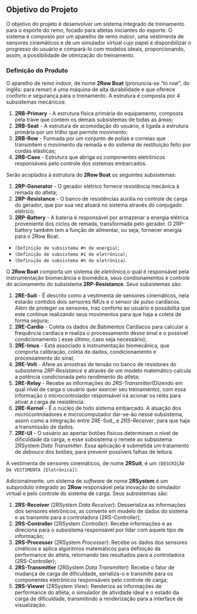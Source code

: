 ## Objetivo do Projeto

<!--
Está na estrutura do pandoc?
- [NÃO]

Validações:

[OK]: Tudo certo!
[TODO]: Falta alguma coisa! Nesse caso, informe o que está faltando

- Software []
> Jonathan [TODO]
>> Cada engenharia definir os produtos e seus componentes;
---------------
- Eletrônica []

---------------
- Energia []

---------------
- Estrutura []

---------------
-->

O objetivo do projeto é desenvolver um sistema integrado de treinamento para o esporte do remo, focado para atletas iniciantes do esporte. O sistema é composto por um aparelho de remo _indoor_, uma vestimenta de sensores cinemáticos e de um simulador virtual cujo papel é disponibilizar o progresso do usuário e compará-lo com modelos ideais, proporcionando, assim, a possibilidade de otimização do treinamento.

### Definição do Produto

O aparelho de remo _indoor_, de nome **2Row Boat** (pronuncia-se "_to row_", do inglês: para remar) é uma máquina de alta durabilidade e que oferece conforto e segurança para o treinamento. A estrutura é composta por 4 subsistemas mecânicos:

1. **2RB-Primary** - A estrutura física primária do equipamento, composta pela trave que contem os demais subsistemas de todas as áreas;
2. **2RB-Seat** - A estrutura de acomodação do usuário, é ligada a estrutura primária por um trilho que permite movimento;
3. **2RB-Row** - Formada por um conjunto de polias e correias que transmitem o movimento da remada e do sistema de restituição feito por cordas elásticas;
4. **2RB-Case** - Estrutura que abriga os componentes eletrônicos responsáveis pelo controle dos sistemas embarcados.

Serão acoplados à estrutura do **2Row Boat**  os seguintes subsistemas:

1. **2RP-Generator** - O gerador elétrico fornece resistência mecânica à remada do atleta;
2. **2RP-Resistance** - O banco de resistências auxilia no controle de carga do gerador, que por sua vez atuará no sistema através do conjugado elétrico;
3. **2RP-Battery** - A bateria é responsável por armazenar a energia elétrica proveniente dos ciclos de remada, transformada pelo gerador. O 2RP-battery também tem a função de alimentar, ou seja, fornecer energia para o 2Row Boat.

* `(Definição de subsistema #n de energia)`;
* `(Definição de subsistema #1 de eletrônica)`;
* `(Definição de subsistema #n de eletrônica)`.

O **2Row Boat**  comporta um sistema de _eletrônica_,o qual é responsável pela instrumentação biomecância e biomédica, seus condionamentos e  controle do acionamento do subsistema **2RP-Resistance**. Seus subsistemas são:

1. **2RE-Suit** - É descrito como a vestimenta de sensores cinemáticos, nela estarão contidos dois sensores IMUs e o sensor de pulso cardíacos. Além de proteger os sensores, traz conforto ao usuário e possibilita que este continue realizando seus movimentos para que haja a coleta de forma segura;
2. **2RE-Cardio** - Coleta os dados de Batimentos Cardíacos para calcular a frequência cardíaca e realiza o processamento desse sinal e
o possível condicionamento ( esse último, caso seja necessário);
3. **2RE-Imus** - Está associado à instrumentação biomecânica, que comporta calibração, coleta de dados, condicionamento e processamento do sinal;
4. **2RE-Volt** - Afere as amostras de tensão no banco de resistores do subsistema _2RP-Resistance_ e através de um modelo matemático calcula a potência condicionada pelo rendimento do atleta;
5. **2RE-Relay** - Recebe as informações do  _2RS-Transmitter_(Dizendo em qual nível de carga o usuário quer exercer seu treinamento), com essa informação o microcontrolador responsável irá acionar os relés para ativar a carga de resistência.
6. **2RE-Kernel** - É o núcleo de todo sistema embarcado. A atuação dos microcontroladores e microcomputador dar-se-ão nesse subsistema, assim como a integração entre 2RE-Suit_ e  _2RS-Receiver_, para que haja a transmissão de dados. 
7. **2RE-UI** - O usuário ao apertar botões físicos determinam o nível de dificuldade da carga, e esse subsistema o remete ao subsistema 2RSystem _Data Transmitter_. Essa aplicação é submetida um tratamento de _debouce_ dos botões, para prevenir possíveis falhas de leitura.

A vestimenta de sensores cinemáticos, de nome **2RSuit**, é um `(DESCRIÇÃO DA VESTIMENTA [Eletrônica])`.

Adicionalmente, um sistema de _software_ de nome **2RSystem** é um subproduto integrado ao **2Row** responsável pela inovação do simulador virtual e pelo controle do sistema de carga. Seus subsistemas são:

1. **2RS-Receiver** (2RSystem _Data Receiver_): Desserializa as informações dos sensores eletrônicos, as converte em modelo de dados do sistema e as transmite para a controladora (2RS-Controller);
1. **2RS-Controller** (2RSystem _Controller_): Recebe informações e as direciona para o subsistema responsável por lidar com aquele tipo de informação;
1. **2RS-Processer** (2RSystem _Processer_): Recebe os dados dos sensores cinéticos e aplica algoritmos matemáticos para definição da performance do atleta, retornando tais resultados para a controladora (2RS-Controller);
1. **2RS-Transmitter** (2RSystem _Data Transmitter_): Recebe o fator de mudança de carga de dificuldade, serializa-o e transmite para os componentes eletrônicos responsáveis pelo controle de carga;
1. **2RS-Viewer** (2RSystem _View_): Renderiza as informações de performance do atleta, o simulador de atividade ideal e o estado da carga de dificuldade, transmitindo a renderização para a interface de visualização.

<!--


### Objetivos de _Software_

A frente de _software_ tem como objetivo construir um sistema capaz de:
1. coletar os sinais emitidos pelos sensores do treinador virtual;
2. interpretar os sinais e mapeá-los para várias propriedades de treinamento, como: posição dos membros do atleta, angulação dos membros do atleta e intensidade das forças aplicadas pelo atleta;
3. comparar as informações do desempenho do atleta, construídas a partir dos dados coletados, com modelos matemáticos de treinamentos ideais;
4. disponibilizar visualmente as informações e as comparações feitas para o atleta em _real time_, para que o mesmo possa otimizar suas ações e, consequentemente, a qualidade do seu treinamento.


### Objetivos de Estrutura

Estruturalmente tem-se por finalidade a construção de uma aparelho de remo _in_ _door_ que seja capaz de integrar as cinco engenharias do curso da Faculdade Gama e através de análises estruturais realizar a validação estrutural. Tudo isso com o objetivo de proporcionar ao usuário:

1. Um aparelho de alta qualidade e durabilidade
2. Um aparelho seguro e confortalvel na hora do treinamento,

E assim, garantir um treino muito mais eficaz para que o atleta alcance melhores resultados durante o exercício.

### Objetivos de Eletrônica

O subsistema de eletrônica tem por finalidade projetar e construir um sistema de sensoriamento para o remo ergométrico para analisar parâmetros biomecânicos e biomédico. Como objetivos especifícos tem-se:

1. Adquirir sinais de frequência cardíaca;
2. Adquirir e condicionar sinais de movimento;
3. Construir o wattímetro de eixo;
4. Definir mecanismo de integração desse sistema com software;
5. Definir mecanismo de integração desse sistema com energia e estrutura;

-->
